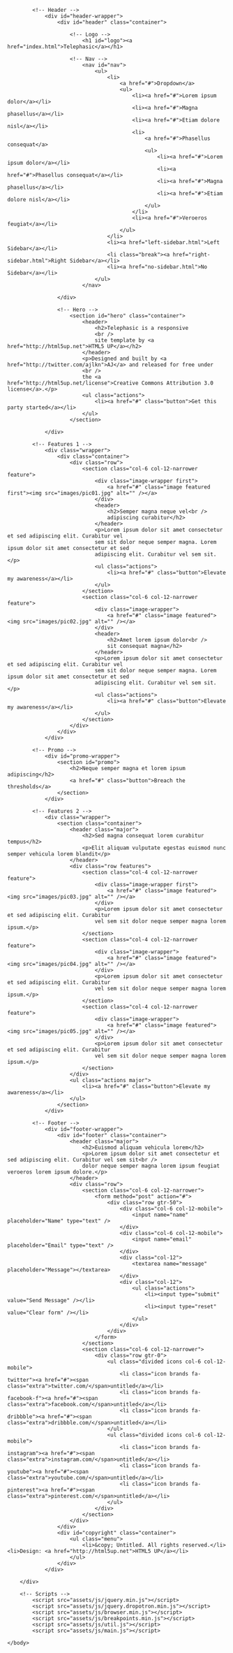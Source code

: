 
<!DOCTYPE HTML>
<!--
	Telephasic by HTML5 UP
	html5up.net | @ajlkn
	Free for personal and commercial use under the CCA 3.0 license (html5up.net/license)
-->
<html>
	<head>
		<title>Telephasic by HTML5 UP</title>
		<meta charset="utf-8" />
		<meta name="viewport" content="width=device-width, initial-scale=1, user-scalable=no" />
		<link rel="stylesheet" href="assets/css/main.css" />
	</head>
	<body class="homepage is-preload">
		<div id="page-wrapper">

			<!-- Header -->
				<div id="header-wrapper">
					<div id="header" class="container">

						<!-- Logo -->
							<h1 id="logo"><a href="index.html">Telephasic</a></h1>

						<!-- Nav -->
							<nav id="nav">
								<ul>
									<li>
										<a href="#">Dropdown</a>
										<ul>
											<li><a href="#">Lorem ipsum dolor</a></li>
											<li><a href="#">Magna phasellus</a></li>
											<li><a href="#">Etiam dolore nisl</a></li>
											<li>
												<a href="#">Phasellus consequat</a>
												<ul>
													<li><a href="#">Lorem ipsum dolor</a></li>
													<li><a href="#">Phasellus consequat</a></li>
													<li><a href="#">Magna phasellus</a></li>
													<li><a href="#">Etiam dolore nisl</a></li>
												</ul>
											</li>
											<li><a href="#">Veroeros feugiat</a></li>
										</ul>
									</li>
									<li><a href="left-sidebar.html">Left Sidebar</a></li>
									<li class="break"><a href="right-sidebar.html">Right Sidebar</a></li>
									<li><a href="no-sidebar.html">No Sidebar</a></li>
								</ul>
							</nav>

					</div>

					<!-- Hero -->
						<section id="hero" class="container">
							<header>
								<h2>Telephasic is a responsive
								<br />
								site template by <a href="http://html5up.net">HTML5 UP</a></h2>
							</header>
							<p>Designed and built by <a href="http://twitter.com/ajlkn">AJ</a> and released for free under
							<br />
							the <a href="http://html5up.net/license">Creative Commons Attribution 3.0 license</a>.</p>
							<ul class="actions">
								<li><a href="#" class="button">Get this party started</a></li>
							</ul>
						</section>

				</div>

			<!-- Features 1 -->
				<div class="wrapper">
					<div class="container">
						<div class="row">
							<section class="col-6 col-12-narrower feature">
								<div class="image-wrapper first">
									<a href="#" class="image featured first"><img src="images/pic01.jpg" alt="" /></a>
								</div>
								<header>
									<h2>Semper magna neque vel<br />
									adipiscing curabitur</h2>
								</header>
								<p>Lorem ipsum dolor sit amet consectetur et sed adipiscing elit. Curabitur vel
								sem sit dolor neque semper magna. Lorem ipsum dolor sit amet consectetur et sed
								adipiscing elit. Curabitur vel sem sit.</p>
								<ul class="actions">
									<li><a href="#" class="button">Elevate my awareness</a></li>
								</ul>
							</section>
							<section class="col-6 col-12-narrower feature">
								<div class="image-wrapper">
									<a href="#" class="image featured"><img src="images/pic02.jpg" alt="" /></a>
								</div>
								<header>
									<h2>Amet lorem ipsum dolor<br />
									sit consequat magna</h2>
								</header>
								<p>Lorem ipsum dolor sit amet consectetur et sed adipiscing elit. Curabitur vel
								sem sit dolor neque semper magna. Lorem ipsum dolor sit amet consectetur et sed
								adipiscing elit. Curabitur vel sem sit.</p>
								<ul class="actions">
									<li><a href="#" class="button">Elevate my awareness</a></li>
								</ul>
							</section>
						</div>
					</div>
				</div>

			<!-- Promo -->
				<div id="promo-wrapper">
					<section id="promo">
						<h2>Neque semper magna et lorem ipsum adipiscing</h2>
						<a href="#" class="button">Breach the thresholds</a>
					</section>
				</div>

			<!-- Features 2 -->
				<div class="wrapper">
					<section class="container">
						<header class="major">
							<h2>Sed magna consequat lorem curabitur tempus</h2>
							<p>Elit aliquam vulputate egestas euismod nunc semper vehicula lorem blandit</p>
						</header>
						<div class="row features">
							<section class="col-4 col-12-narrower feature">
								<div class="image-wrapper first">
									<a href="#" class="image featured"><img src="images/pic03.jpg" alt="" /></a>
								</div>
								<p>Lorem ipsum dolor sit amet consectetur et sed adipiscing elit. Curabitur
								vel sem sit dolor neque semper magna lorem ipsum.</p>
							</section>
							<section class="col-4 col-12-narrower feature">
								<div class="image-wrapper">
									<a href="#" class="image featured"><img src="images/pic04.jpg" alt="" /></a>
								</div>
								<p>Lorem ipsum dolor sit amet consectetur et sed adipiscing elit. Curabitur
								vel sem sit dolor neque semper magna lorem ipsum.</p>
							</section>
							<section class="col-4 col-12-narrower feature">
								<div class="image-wrapper">
									<a href="#" class="image featured"><img src="images/pic05.jpg" alt="" /></a>
								</div>
								<p>Lorem ipsum dolor sit amet consectetur et sed adipiscing elit. Curabitur
								vel sem sit dolor neque semper magna lorem ipsum.</p>
							</section>
						</div>
						<ul class="actions major">
							<li><a href="#" class="button">Elevate my awareness</a></li>
						</ul>
					</section>
				</div>

			<!-- Footer -->
				<div id="footer-wrapper">
					<div id="footer" class="container">
						<header class="major">
							<h2>Euismod aliquam vehicula lorem</h2>
							<p>Lorem ipsum dolor sit amet consectetur et sed adipiscing elit. Curabitur vel sem sit<br />
							dolor neque semper magna lorem ipsum feugiat veroeros lorem ipsum dolore.</p>
						</header>
						<div class="row">
							<section class="col-6 col-12-narrower">
								<form method="post" action="#">
									<div class="row gtr-50">
										<div class="col-6 col-12-mobile">
											<input name="name" placeholder="Name" type="text" />
										</div>
										<div class="col-6 col-12-mobile">
											<input name="email" placeholder="Email" type="text" />
										</div>
										<div class="col-12">
											<textarea name="message" placeholder="Message"></textarea>
										</div>
										<div class="col-12">
											<ul class="actions">
												<li><input type="submit" value="Send Message" /></li>
												<li><input type="reset" value="Clear form" /></li>
											</ul>
										</div>
									</div>
								</form>
							</section>
							<section class="col-6 col-12-narrower">
								<div class="row gtr-0">
									<ul class="divided icons col-6 col-12-mobile">
										<li class="icon brands fa-twitter"><a href="#"><span class="extra">twitter.com/</span>untitled</a></li>
										<li class="icon brands fa-facebook-f"><a href="#"><span class="extra">facebook.com/</span>untitled</a></li>
										<li class="icon brands fa-dribbble"><a href="#"><span class="extra">dribbble.com/</span>untitled</a></li>
									</ul>
									<ul class="divided icons col-6 col-12-mobile">
										<li class="icon brands fa-instagram"><a href="#"><span class="extra">instagram.com/</span>untitled</a></li>
										<li class="icon brands fa-youtube"><a href="#"><span class="extra">youtube.com/</span>untitled</a></li>
										<li class="icon brands fa-pinterest"><a href="#"><span class="extra">pinterest.com/</span>untitled</a></li>
									</ul>
								</div>
							</section>
						</div>
					</div>
					<div id="copyright" class="container">
						<ul class="menu">
							<li>&copy; Untitled. All rights reserved.</li><li>Design: <a href="http://html5up.net">HTML5 UP</a></li>
						</ul>
					</div>
				</div>

		</div>

		<!-- Scripts -->
			<script src="assets/js/jquery.min.js"></script>
			<script src="assets/js/jquery.dropotron.min.js"></script>
			<script src="assets/js/browser.min.js"></script>
			<script src="assets/js/breakpoints.min.js"></script>
			<script src="assets/js/util.js"></script>
			<script src="assets/js/main.js"></script>

	</body>
</html>
